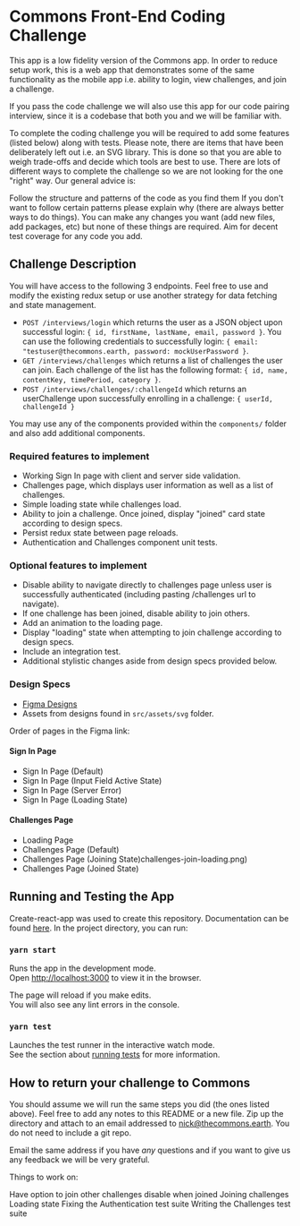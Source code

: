 # Commons Front-End Coding Challenge

This app is a low fidelity version of the Commons app. In order to reduce setup work, this is a web app that demonstrates some of the same functionality as the mobile app i.e. ability to login, view challenges, and join a challenge.

If you pass the code challenge we will also use this app for our code pairing interview, since it is a codebase that both you and we will be familiar with.

To complete the coding challenge you will be required to add some features (listed below) along with tests. Please note, there are items that have been deliberately left out i.e. an SVG library. This is done so that you are able to weigh trade-offs and decide which tools are best to use. There are lots of different ways to complete the challenge so we are not looking for the one "right" way. Our general advice is:

Follow the structure and patterns of the code as you find them
If you don't want to follow certain patterns please explain why (there are always better ways to do things).
You can make any changes you want (add new files, add packages, etc) but none of these things are required.
Aim for decent test coverage for any code you add.

## Challenge Description

You will have access to the following 3 endpoints. Feel free to use and modify the existing redux setup or use another strategy for data fetching and state management.

* `POST /interviews/login` which returns the user as a JSON object upon successful login: `{ id, firstName, lastName, email, password }`. You can use the following credentials to successfully login: `{ email: "testuser@thecommons.earth, password: mockUserPassword }`.
* `GET /interviews/challenges` which returns a list of challenges the user can join. Each challenge of the list has the following format: `{ id, name, contentKey, timePeriod, category }`.
* `POST /interviews/challenges/:challengeId` which returns an userChallenge upon successfully enrolling in a challenge: `{ userId, challengeId }`


You may use any of the components provided within the `components/` folder and also add additional components.

### Required features to implement

* Working Sign In page with client and server side validation.
* Challenges page, which displays user information as well as a list of challenges. 
* Simple loading state while challenges load. 
* Ability to join a challenge. Once joined, display "joined" card state according to design specs.
* Persist redux state between page reloads.
* Authentication and Challenges component unit tests. 

### Optional features to implement

* Disable ability to navigate directly to challenges page unless user is successfully authenticated (including pasting /challenges url to navigate).
* If one challenge has been joined, disable ability to join others.
* Add an animation to the loading page. 
* Display "loading" state when attempting to join challenge according to design specs.
* Include an integration test.
* Additional stylistic changes aside from design specs provided below.

### Design Specs

* [Figma Designs](https://www.figma.com/file/aZ4bl7Ubrb0D45a928N34N/Front-End-Coding-Challenge?node-id=10%3A81)
* Assets from designs found in `src/assets/svg` folder.

Order of pages in the Figma link: 

#### Sign In Page

* Sign In Page (Default)
* Sign In Page (Input Field Active State)
* Sign In Page (Server Error)
* Sign In Page (Loading State)

#### Challenges Page

* Loading Page
* Challenges Page (Default)
* Challenges Page (Joining State)challenges-join-loading.png)
* Challenges Page (Joined State)

## Running and Testing the App

Create-react-app was used to create this repository. Documentation can be found [here](https://facebook.github.io/create-react-app/docs). In the project directory, you can run:

### `yarn start`

Runs the app in the development mode.\
Open [http://localhost:3000](http://localhost:3000) to view it in the browser.

The page will reload if you make edits.\
You will also see any lint errors in the console.

### `yarn test`

Launches the test runner in the interactive watch mode.\
See the section about [running tests](https://facebook.github.io/create-react-app/docs/running-tests) for more information.


## How to return your challenge to Commons

You should assume we will run the same steps you did (the ones listed above). Feel free to add any notes to this README or a new file. Zip up the directory and attach to an email addressed to [nick@thecommons.earth](mailto:nick@thecommons.earth). You do not need to include a git repo.

Email the same address if you have _any_ questions and if you want to give us any feedback we will be very grateful.


Things to work on:

Have option to join other challenges disable when joined
Joining challenges Loading state
Fixing the Authentication test suite
Writing the Challenges test suite 